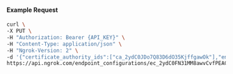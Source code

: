 <!-- Code generated for API Clients. DO NOT EDIT. -->

#### Example Request

```bash
curl \
-X PUT \
-H "Authorization: Bearer {API_KEY}" \
-H "Content-Type: application/json" \
-H "Ngrok-Version: 2" \
-d '{"certificate_authority_ids":["ca_2ydC0JDo7Q83D6dO35KjffgawOk"],"enabled":true}' \
https://api.ngrok.com/endpoint_configurations/ec_2ydC0FN31MM8awvCvfPEACwqkkF/mutual_tls
```
